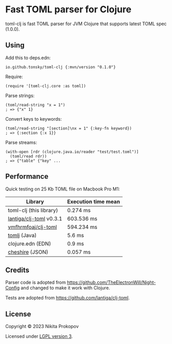 # Fast TOML parser for Clojure

toml-clj is fast TOML parser for JVM Clojure that supports latest TOML spec (1.0.0).

## Using

Add this to deps.edn:

```
io.github.tonsky/toml-clj {:mvn/version "0.1.0"}
```

Require:

```
(require '[toml-clj.core :as toml])
```

Parse strings:

```
(toml/read-string "x = 1")
; => {"x" 1}
```

Convert keys to keywords:

```
(toml/read-string "[section]\nx = 1" {:key-fn keyword})
; => {:section {:x 1}}
```

Parse streams:

```
(with-open [rdr (clojure.java.io/reader "test/test.toml")]
  (toml/read rdr))
; => {"table" {"key" ...
```

## Performance

Quick testing on 25 Kb TOML file on Macbook Pro M1:

| Library                 | Execution time mean |
| ----------------------- | ------------------- |
| toml-clj (this library) | 0.274 ms            |
| [lantiga/clj-toml](https://github.com/lantiga/clj-toml) v0.3.1 | 603.536 ms |
| [vmfhrmfoaj/clj-toml](https://github.com/vmfhrmfoaj/clj-toml) | 594.234 ms |
| [tomlj](https://github.com/tomlj/tomlj) (Java) | 5.6 ms |
| clojure.edn (EDN) | 0.9 ms |
| [cheshire](https://github.com/dakrone/cheshire) (JSON) | 0.057 ms |

## Credits

Parser code is adopted from https://github.com/TheElectronWill/Night-Config and changed to make it work with Clojure.

Tests are adopted from https://github.com/lantiga/clj-toml.

## License

Copyright © 2023 Nikita Prokopov

Licensed under [LGPL version 3](LICENSE).
